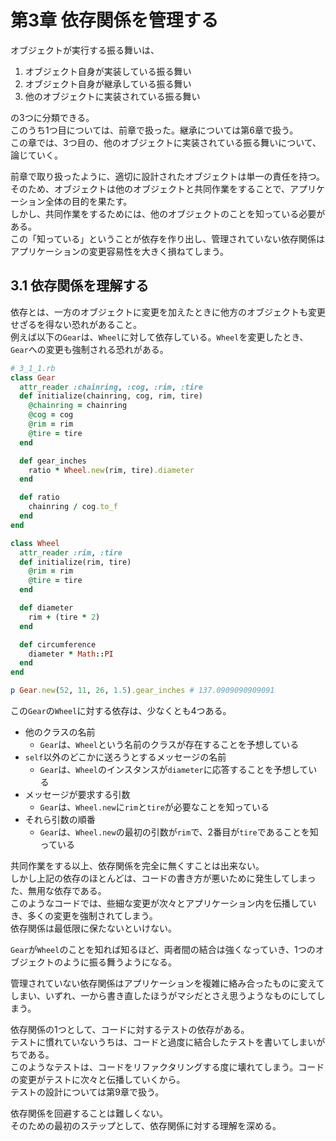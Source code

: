 # 第3章 依存関係を管理する

オブジェクトが実行する振る舞いは、

1. オブジェクト自身が実装している振る舞い
2. オブジェクト自身が継承している振る舞い
3. 他のオブジェクトに実装されている振る舞い

の3つに分類できる。  
このうち1つ目については、前章で扱った。継承については第6章で扱う。  
この章では、3つ目の、他のオブジェクトに実装されている振る舞いについて、論じていく。

前章で取り扱ったように、適切に設計されたオブジェクトは単一の責任を持つ。  
そのため、オブジェクトは他のオブジェクトと共同作業をすることで、アプリケーション全体の目的を果たす。  
しかし、共同作業をするためには、他のオブジェクトのことを知っている必要がある。  
この「知っている」ということが依存を作り出し、管理されていない依存関係はアプリケーションの変更容易性を大きく損ねてしまう。

## 3.1 依存関係を理解する

依存とは、一方のオブジェクトに変更を加えたときに他方のオブジェクトも変更せざるを得ない恐れがあること。  
例えば以下の`Gear`は、`Wheel`に対して依存している。`Wheel`を変更したとき、`Gear`への変更も強制される恐れがある。

```ruby
# 3_1_1.rb
class Gear
  attr_reader :chainring, :cog, :rim, :tire
  def initialize(chainring, cog, rim, tire)
    @chainring = chainring
    @cog = cog
    @rim = rim
    @tire = tire
  end

  def gear_inches
    ratio * Wheel.new(rim, tire).diameter
  end

  def ratio
    chainring / cog.to_f
  end
end

class Wheel
  attr_reader :rim, :tire
  def initialize(rim, tire)
    @rim = rim
    @tire = tire
  end

  def diameter
    rim + (tire * 2)
  end

  def circumference
    diameter * Math::PI
  end
end

p Gear.new(52, 11, 26, 1.5).gear_inches # 137.0909090909091
```

この`Gear`の`Wheel`に対する依存は、少なくとも4つある。

- 他のクラスの名前
  - `Gear`は、`Wheel`という名前のクラスが存在することを予想している
- `self`以外のどこかに送ろうとするメッセージの名前
  - `Gear`は、`Wheel`のインスタンスが`diameter`に応答することを予想している
- メッセージが要求する引数
  - `Gear`は、`Wheel.new`に`rim`と`tire`が必要なことを知っている
- それら引数の順番
  - `Gear`は、`Wheel.new`の最初の引数が`rim`で、2番目が`tire`であることを知っている

共同作業をする以上、依存関係を完全に無くすことは出来ない。  
しかし上記の依存のほとんどは、コードの書き方が悪いために発生してしまった、無用な依存である。  
このようなコードでは、些細な変更が次々とアプリケーション内を伝播していき、多くの変更を強制されてしまう。  
依存関係は最低限に保たないといけない。

`Gear`が`Wheel`のことを知れば知るほど、両者間の結合は強くなっていき、1つのオブジェクトのように振る舞うようになる。

管理されていない依存関係はアプリケーションを複雑に絡み合ったものに変えてしまい、いずれ、一から書き直したほうがマシだとさえ思うようなものにしてしまう。

依存関係の1つとして、コードに対するテストの依存がある。  
テストに慣れていないうちは、コードと過度に結合したテストを書いてしまいがちである。  
このようなテストは、コードをリファクタリングする度に壊れてしまう。コードの変更がテストに次々と伝播していくから。  
テストの設計については第9章で扱う。

依存関係を回避することは難しくない。  
そのための最初のステップとして、依存関係に対する理解を深める。
